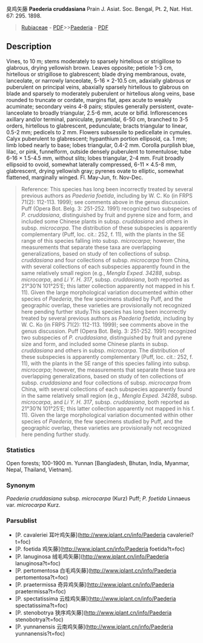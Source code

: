 臭鸡矢藤 **Paederia cruddasiana** Prain J. Asiat. Soc. Bengal, Pt. 2, Nat. Hist. 67: 295. 1898.

> [Rubiaceae](http://www.iplant.cn/info/Rubiaceae?t=foc) - [PDF](http://www.iplant.cn/foc/pdf/Rubiaceae.pdf)>>[Paederia](http://www.iplant.cn/info/Paederia?t=foc) - [PDF](http://www.iplant.cn/foc/pdf/Paederia.pdf)

## Description

Vines, to 10 m; stems moderately to sparsely hirtellous or strigillose to glabrous, drying yellowish brown. Leaves opposite; petiole 1-3 cm, hirtellous or strigillose to glabrescent; blade drying membranous, ovate, lanceolate, or narrowly lanceolate, 5-16 × 2-10.5 cm, adaxially glabrous or puberulent on principal veins, abaxially sparsely hirtellous to glabrous on blade and sparsely to moderately puberulent or hirtellous along veins, base rounded to truncate or cordate, margins flat, apex acute to weakly acuminate; secondary veins 4-8 pairs; stipules generally persistent, ovate-lanceolate to broadly triangular, 2.5-6 mm, acute or bifid. Inflorescences axillary and/or terminal, paniculate, pyramidal, 6-50 cm, branched to 3-5 orders, hirtellous to glabrescent, pedunculate; bracts triangular to linear, 0.5-2 mm; pedicels to 2 mm. Flowers subsessile to pedicellate in cymules. Calyx puberulent to glabrescent; hypanthium portion ellipsoid, ca. 1 mm; limb lobed nearly to base; lobes triangular, 0.4-2 mm. Corolla purplish blue, lilac, or pink, funnelform, outside densely puberulent to tomentulose; tube 6-16 × 1.5-4.5 mm, without slits; lobes triangular, 2-4 mm. Fruit broadly ellipsoid to ovoid, somewhat laterally compressed, 6-11 × 4.5-8 mm, glabrescent, drying yellowish gray; pyrenes ovate to elliptic, somewhat flattened, marginally winged. Fl. May-Jun, fr. Nov-Dec.


> Reference: 
> This species has long been incorrectly treated by several previous authors as *Paederia foetida*, including by W. C. Ko (in FRPS 71(2): 112-113. 1999); see comments above in the genus discussion. Puff (Opera Bot. Belg. 3: 251-252. 1991) recognized two subspecies of *P. cruddasiana*, distinguished by fruit and pyrene size and form, and included some Chinese plants in subsp. *cruddasiana* and others in subsp. *microcarpa*. The distribution of these subspecies is apparently complementary (Puff, loc. cit.: 252, f. 11), with the plants in the SE range of this species falling into subsp. *microcarpa*; however, the measurements that separate these taxa are overlapping generalizations, based on study of ten collections of subsp. *cruddasiana* and four collections of subsp. *microcarpa* from China, with several collections of each subspecies apparently found in the same relatively small region (e.g., *Mengla Exped. 34288*, subsp. *microcarpa*, and *Li Y. H. 317*, subsp. *cruddasiana*, both reported as 21°30’N 101°25’E; this latter collection apparently not mapped in his f. 11). Given the large morphological variation documented within other species of *Paederia*, the few specimens studied by Puff, and the geographic overlap, these varieties are provisionally not recognized here pending further study.This species has long been incorrectly treated by several previous authors as *Paederia foetida*, including by W. C. Ko (in FRPS 71(2): 112-113. 1999); see comments above in the genus discussion. Puff (Opera Bot. Belg. 3: 251-252. 1991) recognized two subspecies of *P. cruddasiana*, distinguished by fruit and pyrene size and form, and included some Chinese plants in subsp. *cruddasiana* and others in subsp. *microcarpa*. The distribution of these subspecies is apparently complementary (Puff, loc. cit.: 252, f. 11), with the plants in the SE range of this species falling into subsp. *microcarpa*; however, the measurements that separate these taxa are overlapping generalizations, based on study of ten collections of subsp. *cruddasiana* and four collections of subsp. *microcarpa* from China, with several collections of each subspecies apparently found in the same relatively small region (e.g., *Mengla Exped. 34288*, subsp. *microcarpa*, and *Li Y. H. 317*, subsp. *cruddasiana*, both reported as 21°30’N 101°25’E; this latter collection apparently not mapped in his f. 11). Given the large morphological variation documented within other species of *Paederia*, the few specimens studied by Puff, and the geographic overlap, these varieties are provisionally not recognized here pending further study.

### Statistics
Open forests; 100-1900 m. Yunnan [Bangladesh, Bhutan, India, Myanmar, Nepal, Thailand, Vietnam].

### Synonym
*Paederia cruddasiana* subsp. *microcarpa* (Kurz) Puff; *P. foetida* Linnaeus var. *microcarpa* Kurz.



### Parsublist

* [P.  cavaleriei  耳叶鸡矢藤](http://www.iplant.cn/info/Paederia cavaleriei?t=foc)
* [P.  foetida  鸡矢藤](http://www.iplant.cn/info/Paederia foetida?t=foc)
* [P.  lanuginosa  绒毛鸡矢藤](http://www.iplant.cn/info/Paederia lanuginosa?t=foc)
* [P.  pertomentosa  白毛鸡矢藤](http://www.iplant.cn/info/Paederia pertomentosa?t=foc)
* [P.  praetermissa  奇异鸡矢藤](http://www.iplant.cn/info/Paederia praetermissa?t=foc)
* [P.  spectatissima  云桂鸡矢藤](http://www.iplant.cn/info/Paederia spectatissima?t=foc)
* [P.  stenobotrya  狭序鸡矢藤](http://www.iplant.cn/info/Paederia stenobotrya?t=foc)
* [P.  yunnanensis  云南鸡矢藤](http://www.iplant.cn/info/Paederia yunnanensis?t=foc)
